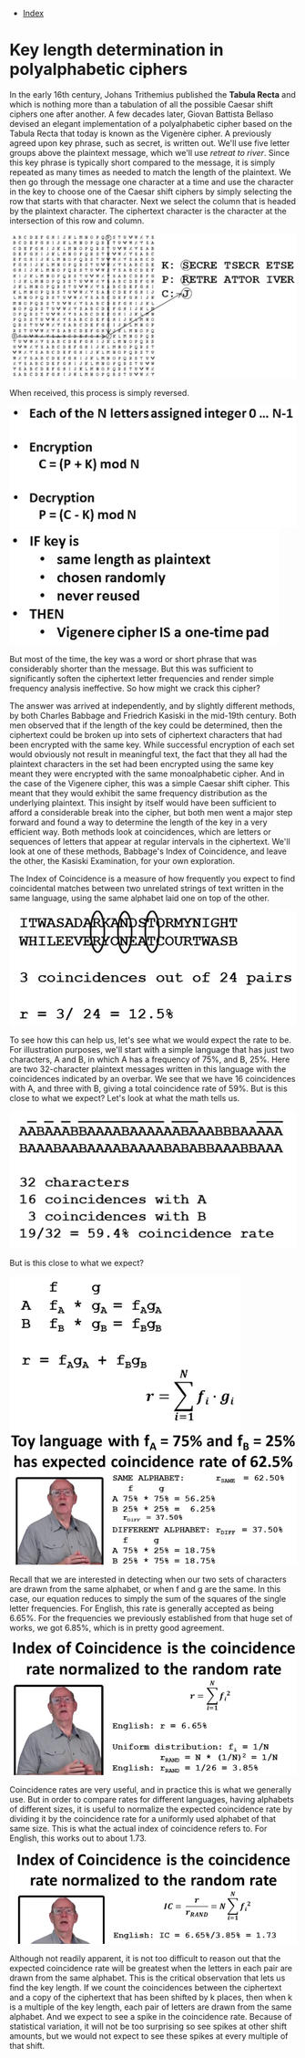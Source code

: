 - [Index](https://github.com/KiraDiShira/Crypto#crypto)   

# Key length determination in polyalphabetic ciphers

In the early 16th century, Johans Trithemius published the **Tabula Recta** and which is nothing more than a tabulation of all the possible Caesar shift ciphers one after another. A few decades later, Giovan Battista Bellaso devised an elegant implementation of a polyalphabetic cipher based on the Tabula Recta that today is known as the Vigenère cipher.
A previously agreed upon key phrase, such as secret, is written out. We'll use five letter groups above the plaintext message, which we'll use *retreat to river*. Since this key phrase is typically short compared to the message, it is simply repeated as many times as needed to match the length of the plaintext. We then go through the message one character at a time and use the character in the key to choose one of the Caesar shift ciphers by simply selecting the row that starts with that character. Next we select the column that is headed by the plaintext character. The ciphertext character is the character at the intersection of this row and column.

<img src="https://github.com/KiraDiShira/Crypto/blob/master/KeyLengthDeterminationInPolyalphabeticCiphers/Images/kldipc1.png" />

When received, this process is simply reversed.

<img src="https://github.com/KiraDiShira/Crypto/blob/master/KeyLengthDeterminationInPolyalphabeticCiphers/Images/kldipc2.png" />

<img src="https://github.com/KiraDiShira/Crypto/blob/master/KeyLengthDeterminationInPolyalphabeticCiphers/Images/kldipc3.png" />

But most of the time, the key was a word or short phrase that was considerably shorter than the message. But this was sufficient to significantly soften the ciphertext letter frequencies and render simple frequency analysis ineffective. So how might we crack this cipher?

The answer was arrived at independently, and by slightly different methods, by both Charles Babbage and Friedrich Kasiski in the mid-19th century. Both men observed that if the length of the key could be determined, then the ciphertext could be broken up into sets of ciphertext characters that had been encrypted with the same key. While successful encryption of each set would obviously not result in meaningful text, the fact that they all had the plaintext characters in the set had been encrypted using the same key meant they were encrypted with the same monoalphabetic cipher. And in the case of the Vigenere cipher, this was a simple Caesar shift cipher. This meant that they would exhibit the same frequency distribution as the underlying plaintext. This insight by itself would have been sufficient to afford a considerable break into the cipher, but both men went a major step forward and found a way to determine the length of the key in a very efficient way. Both methods look at coincidences, which are letters or sequences of letters that appear at regular intervals in the ciphertext. We'll look at one of these methods, Babbage's Index of Coincidence, and leave the other, the Kasiski Examination, for your own exploration.

The Index of Coincidence is a measure of how frequently you expect to find coincidental matches between two unrelated strings of text written in the same language, using the same alphabet laid one on top of the other.

<img src="https://github.com/KiraDiShira/Crypto/blob/master/KeyLengthDeterminationInPolyalphabeticCiphers/Images/kldipc4.png" />

To see how this can help us, let's see what we would expect the rate to be. For illustration purposes, we'll start with a simple language that has just two characters, A and B, in which A has a frequency of 75%, and B, 25%. Here are two 32-character plaintext messages written in this language with the coincidences indicated by an overbar. We see that we have 16 coincidences with A, and three with B, giving a total coincidence rate of 59%. But is this close to what we expect? Let's look at what the math tells us.

<img src="https://github.com/KiraDiShira/Crypto/blob/master/KeyLengthDeterminationInPolyalphabeticCiphers/Images/kldipc5.png" />

But is this close to what we expect?

<img src="https://github.com/KiraDiShira/Crypto/blob/master/KeyLengthDeterminationInPolyalphabeticCiphers/Images/kldipc6.png" />

<img src="https://github.com/KiraDiShira/Crypto/blob/master/KeyLengthDeterminationInPolyalphabeticCiphers/Images/kldipc7.png" />

Recall that we are interested in detecting when our two sets of characters are drawn from the same alphabet, or when f and g are the same. In this case, our equation reduces to simply the sum of the squares of the single letter frequencies. For English, this rate is generally accepted as being 6.65%. For the frequencies we previously established from that huge set of works, we got 6.85%, which is in pretty good agreement.

<img src="https://github.com/KiraDiShira/Crypto/blob/master/KeyLengthDeterminationInPolyalphabeticCiphers/Images/kldipc8.png" />

Coincidence rates are very useful, and in practice this is what we generally use. But in order to compare rates for different languages, having alphabets of different sizes, it is useful to normalize the expected coincidence rate by dividing it by the coincidence rate for a uniformly used alphabet of that same size. This is what the actual index of coincidence refers to. For English, this works out to about 1.73. 

<img src="https://github.com/KiraDiShira/Crypto/blob/master/KeyLengthDeterminationInPolyalphabeticCiphers/Images/kldipc9.png" />

Although not readily apparent, it is not too difficult to reason out that the expected coincidence rate will be greatest when the letters in each pair are drawn from the same alphabet. This is the critical observation that lets us find the key length. If we count the coincidences between the ciphertext and a copy of the ciphertext that has been shifted by k places, then when k is a multiple of the key length, each pair of letters are drawn from the same alphabet. And we expect to see a spike in the coincidence rate. Because of statistical variation, it will not be too surprising so see spikes at other shift amounts, but we would not expect to see these spikes at every multiple of that shift.
